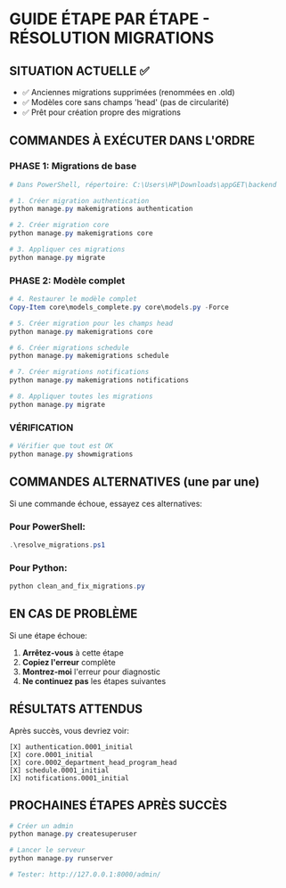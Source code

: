 # GUIDE ÉTAPE PAR ÉTAPE - RÉSOLUTION MIGRATIONS

## SITUATION ACTUELLE ✅
- ✅ Anciennes migrations supprimées (renommées en .old)
- ✅ Modèles core sans champs 'head' (pas de circularité)  
- ✅ Prêt pour création propre des migrations

## COMMANDES À EXÉCUTER DANS L'ORDRE

### PHASE 1: Migrations de base

```powershell
# Dans PowerShell, répertoire: C:\Users\HP\Downloads\appGET\backend

# 1. Créer migration authentication
python manage.py makemigrations authentication

# 2. Créer migration core  
python manage.py makemigrations core

# 3. Appliquer ces migrations
python manage.py migrate
```

### PHASE 2: Modèle complet

```powershell
# 4. Restaurer le modèle complet
Copy-Item core\models_complete.py core\models.py -Force

# 5. Créer migration pour les champs head
python manage.py makemigrations core

# 6. Créer migrations schedule
python manage.py makemigrations schedule

# 7. Créer migrations notifications  
python manage.py makemigrations notifications

# 8. Appliquer toutes les migrations
python manage.py migrate
```

### VÉRIFICATION
```powershell
# Vérifier que tout est OK
python manage.py showmigrations
```

## COMMANDES ALTERNATIVES (une par une)

Si une commande échoue, essayez ces alternatives:

### Pour PowerShell:
```powershell
.\resolve_migrations.ps1
```

### Pour Python:
```powershell
python clean_and_fix_migrations.py
```

## EN CAS DE PROBLÈME

Si une étape échoue:

1. **Arrêtez-vous** à cette étape
2. **Copiez l'erreur** complète
3. **Montrez-moi** l'erreur pour diagnostic
4. **Ne continuez pas** les étapes suivantes

## RÉSULTATS ATTENDUS

Après succès, vous devriez voir:
```
[X] authentication.0001_initial  
[X] core.0001_initial
[X] core.0002_department_head_program_head
[X] schedule.0001_initial
[X] notifications.0001_initial
```

## PROCHAINES ÉTAPES APRÈS SUCCÈS

```powershell
# Créer un admin
python manage.py createsuperuser

# Lancer le serveur
python manage.py runserver

# Tester: http://127.0.0.1:8000/admin/
```
